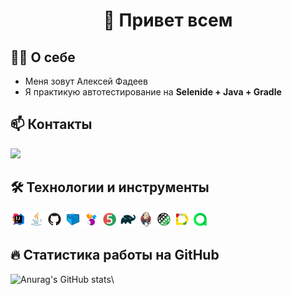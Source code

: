 ## <h1 align="center">👋 Привет всем </h1>

## :technologist: О себе
- Меня зовут Алексей Фадеев</br>
- Я практикую автотестирование на <b>Selenide + Java + Gradle</b> </br>
## :mailbox: Контакты
<a href='https://t.me/Alixs012'><img src='https://img.shields.io/badge/Telegram-blue'/></a>

## :hammer_and_wrench: Технологии и инструменты
<a><img width="5%" title="IntelliJ IDEA" src="icon/logo/Idea.svg"></a>
<img width="5%" title="Java" src="icon/logo/Java.svg">
<img width="5%" title="GitHub" src="icon/logo/GitHub.svg">
<img width="5%" title="Selenoid" src="icon/logo/Selenoid.svg">
<img width="5%" title="Selenide" src="icon/logo/Selenide.svg">
<img width="5%" title="Junit5" src="icon/logo/Junit5.svg">
<img width="5%" title="Gradle" src="icon/logo/Gradle.svg">
<img width="5%" title="Jenkins" src="icon/logo/Jenkins.svg">
<img width="5%" title="RestAssured" src="icon/logo/RestAssured.svg">
<img width="5%" title="Allure Report" src="icon/logo/Allure.svg">
<img width="5%" title="Allure TestOps" src="icon/logo/Allure_TO.svg">


## :fire: Статистика работы на GitHub
![Anurag's GitHub stats](https://github-readme-stats.vercel.app/api?username=Javalexs&show_icons=true&theme=onedark)\
